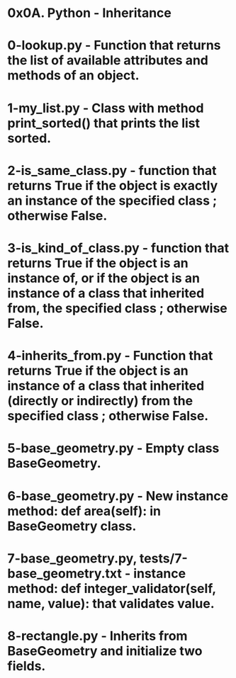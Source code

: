 # 0x0A. Python - Inheritance
# 0-lookup.py - Function that returns the list of available attributes and methods of an object.
# 1-my_list.py - Class with method print_sorted() that prints the list sorted.
# 2-is_same_class.py - function that returns True if the object is exactly an instance of the specified class ; otherwise False.
# 3-is_kind_of_class.py - function that returns True if the object is an instance of, or if the object is an instance of a class that inherited from, the specified class ; otherwise False.
# 4-inherits_from.py - Function that returns True if the object is an instance of a class that inherited (directly or indirectly) from the specified class ; otherwise False.
# 5-base_geometry.py - Empty class BaseGeometry.
# 6-base_geometry.py - New instance method: def area(self): in BaseGeometry class.
# 7-base_geometry.py, tests/7-base_geometry.txt - instance method: def integer_validator(self, name, value): that validates value.
# 8-rectangle.py - Inherits from BaseGeometry and initialize two fields.
